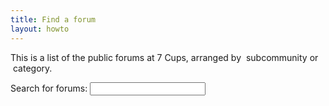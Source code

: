 ```yaml
---
title: Find a forum
layout: howto
---
```

<link rel="stylesheet" href="https://cdnjs.cloudflare.com/ajax/libs/font-awesome/5.10.2/css/all.min.css">
<style>{% include forummap.css %}</style>
<script src="https://code.jquery.com/jquery-3.2.1.min.js" crossorigin="anonymous"></script>
<script>{% include forumdata.js %}</script>
<script>{% include forummap.js %}</script>
<p>This is a list of the public forums at 7 Cups, arranged by <i class="fas fa-user-friends"></i>&nbsp;subcommunity or <i class="far fa-folder"></i>&nbsp;category.</p>
<p><label for="search">Search for forums: <input id="search"></label></p>
<div id="results"></div>
<div id="map"></div>
